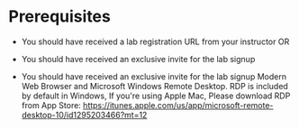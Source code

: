 # Prerequisites

* You should have received a lab registration URL from your instructor OR
* You should have received an exclusive invite for the lab signup

* You should have received an exclusive invite for the lab signup
Modern Web Browser and Microsoft Windows Remote Desktop. RDP is included by default in Windows, If you're using Apple Mac, Please  download RDP from App Store: https://itunes.apple.com/us/app/microsoft-remote-desktop-10/id1295203466?mt=12
